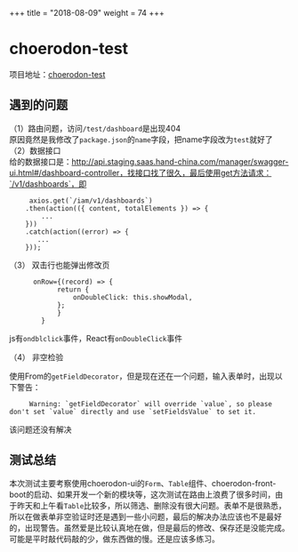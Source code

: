 +++
title = "2018-08-09"
weight = 74
+++  

# choerodon-test
项目地址：[choerodon-test](https://rdc.hand-china.com/gitlab/train-front-end/choerodon-test/tree/20615)  

## 遇到的问题  
（1）路由问题，访问`/test/dashboard`是出现404   
原因竟然是我修改了`package.json`的`name`字段，把name字段改为`test`就好了   
（2）数据接口   
给的数据接口是：http://api.staging.saas.hand-china.com/manager/swagger-ui.html#/dashboard-controller，找接口找了很久，最后使用get方法请求：`/v1/dashboards`，即   

         axios.get(`/iam/v1/dashboards`)
        .then(action(({ content, totalElements }) => {
            ...
        }))
        .catch(action((error) => {
           ...
        }));   
    
（3） 双击行也能弹出修改页   

          onRow={(record) => {
                return {
                    onDoubleClick: this.showModal,     
                };
                }
            }

js有`ondblclick`事件，React有`onDoubleClick`事件  

（4） 非空检验   

使用From的`getFieldDecorator`，但是现在还在一个问题，输入表单时，出现以下警告：  

         Warning: `getFieldDecorator` will override `value`, so please don't set `value` directly and use `setFieldsValue` to set it.  
该问题还没有解决  

## 测试总结  
本次测试主要考察使用choerodon-ui的`Form`、`Table`组件、choerodon-front-boot的启动、如果开发一个新的模块等，这次测试在路由上浪费了很多时间，由于昨天和上午看`Table`比较多，所以筛选、删除没有很大问题。表单不是很熟悉，所以在做表单非空验证时还是遇到一些小问题，最后的解决办法应该也不是最好的，出现警告。虽然爱是比较认真地在做，但是最后的修改、保存还是没能完成。可能是平时敲代码敲的少，做东西做的慢。还是应该多练习。  
